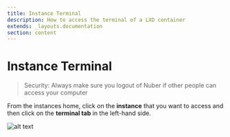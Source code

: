 ```yaml
---
title: Instance Terminal
description: How to access the terminal of a LXD container
extends: _layouts.documentation
section: content
---
```


# Instance Terminal

> Security: Always make sure you logout of Nuber if other people can access your computer

From the instances home, click on the **instance** that you want to access and then click on the **terminal tab** in the left-hand side.

![alt text](/assets/img/nuber/instance-terminal.png)
